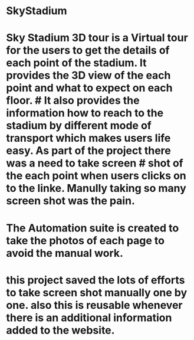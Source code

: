 # SkyStadium 
# Sky Stadium 3D tour is a Virtual tour for the users to get the details of each point of the stadium. It provides the 3D view of the each point and what to expect on each floor. # It also provides the information how to reach to the stadium by different mode of transport which makes users life easy. As part of the project there was a need to take screen  # shot of the each point when users clicks on to the linke. Manully taking so many screen shot was the pain. 
# The Automation suite is created to take the photos of each page to avoid the manual work.
# this project saved the lots of efforts to take screen shot manually one by one. also this is reusable whenever there is an additional information added to the website.
